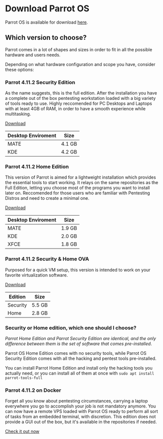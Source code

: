 # Download Parrot OS #

Parrot OS is available for download [here](https://parrotsec.org/download/).

## Which version to choose? ##

Parrot comes in a lot of shapes and sizes in order to fit in all the possible hardware and users needs.

Depending on what hardware configuration and scope you have, consider these options:

### Parrot 4.11.2 Security Edition ###

As the name suggests, this is the full edition.
After the installation you have a complete out of the box pentesting workstation loaded with a big variety of tools ready to use.
Highly reccomended for PC Desktops and Laptops with at least 4GB of RAM, in order to have a smooth experience while multitasking.

[Download](https://parrotsec.org/security-edition/)

| Desktop Enviroment |  Size  |
|--------------------|--------|
|  MATE              | 4.1 GB |
|  KDE               | 4.2 GB |

### Parrot 4.11.2 Home Edition ###
This version of Parrot is aimed for a lightweight installation which provides the essential tools to start working.
It relays on the same repositories as the Full Edition, letting you choose most of the programs you want to install later on.
Reccomended for those users who are familiar with Pentesting Distros and need to create a minimal one.

[Download](https://parrotsec.org/home-edition/)

| Desktop Enviroment |  Size  |
|--------------------|--------|
|  MATE              | 1.9 GB |
|  KDE               | 2.0 GB |
|  XFCE              | 1.8 GB |


### Parrot 4.11.2 Security & Home OVA ###
Purposed for a quick VM setup, this version is intended to work on your favorite virtualization software.

[Download](https://download.parrot.sh/parrot/iso/4.11.1/Parrot-home-4.11.2_virtual.ova.mirrorlist)

| Edition  |  Size  |
|----------|--------|
| Security | 5.5 GB |
| Home     | 2.8 GB |

### Security or Home edition, which one should I choose? ###

*Parrot Home Edition and Parrot Security Edition are identical, and the only difference between them is the set of software that comes pre-installed*.

Parrot OS Home Edition comes with no security tools, while Parrot OS Security Edition comes with all the hacking and pentest tools pre-installed.

You can install Parrot Home Edition and install only the hacking tools you actually need, or you can install all of them at once with `sudo apt install parrot-tools-full`


### Parrot 4.11.2 on Docker ###
Forget all you know about pentesting circumstances, carrying a laptop everywhere you go to accomplish your job is not mandatory anymore.
You can now have a remote VPS loaded with Parrot OS ready to perform all sort of tasks from an embedded terminal, with discretion. 
This edition does not provide a GUI out of the box, but it's available in the repositories if needed.

[Check it out now](https://nest.parrotsec.org/build/docker-images/-/blob/master/README.md/)